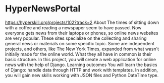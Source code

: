 # HyperNewsPortal
https://hyperskill.org/projects/102?track=2
About
The times of sitting down with a coffee and reading a newspaper seem to have passed. Now everyone gets news from their laptops or phones, so online news websites are very popular. These sites specialize on the collecting and sharing general news or materials on some specific topic. Some are independent projects, and others, like The New York Times, expanded from what wasn't initially made for the online world. What they all have in common is their basic structure. In this project, you will create a web application for online news with the help of Django.
Learning outcomes
You will learn the basics of Django: handle data through HTTP and work with templates. In addition, you will gain new skills working with JSON files and Python DateTime type.

